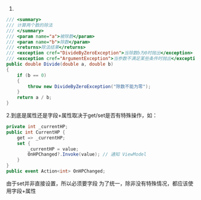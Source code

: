 1.

``` csharp
/// <summary>
/// 计算两个数的除法
/// </summary>
/// <param name="a">被除数</param>
/// <param name="b">除数</param>
/// <returns>除法结果</returns>
/// <exception cref="DivideByZeroException">当除数b为0时抛出</exception>
/// <exception cref="ArgumentException">当参数不满足某些条件时抛出</exception>
public double Divide(double a, double b)
{
    if (b == 0)
    {
        throw new DivideByZeroException("除数不能为零");
    }
    return a / b;
}
```

2.到底是属性还是字段+属性取决于get/set是否有特殊操作，如：

``` csharp
private int _currentHP;
public int CurrentHP {
    get => _currentHP;
    set {
        _currentHP = value;
        OnHPChanged?.Invoke(value); // 通知 ViewModel
    }
}
public event Action<int> OnHPChanged;
```

由于set并非直接设置，所以必须要字段
为了统一，除非没有特殊情况，都应该使用字段+属性
